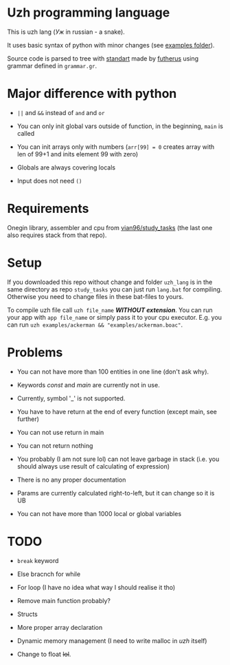 # Uzh programming language

This is uzh lang (_Уж_ in russian - a snake).

It uses basic syntax of python with minor changes (see [examples folder](url)).

Source code is parsed to tree with [standart](https://github.com/futherus/Language) made by [futherus](https://github.com/futherus) using grammar defined in `grammar.gr`.

# Major difference with python

- `||` and `&&` instead of `and` and `or`

- You can only init global vars outside of function, in the beginning, `main` is called

- You can init arrays only with numbers (`arr[99] = 0` creates array with len of 99+1 and inits element 99 with zero)

- Globals are always covering locals

- Input does not need `()`

# Requirements

Onegin library, assembler and cpu from [vian96/study_tasks](https://github.com/vian96/study_tasks) (the last one also requires stack from that repo).

# Setup

If you downloaded this repo without change and folder `uzh_lang` is in the same directory as repo `study_tasks` you can just run `lang.bat` for compiling. Otherwise you need to change files in these bat-files to yours. 

To compile uzh file call `uzh file_name` ***WITHOUT extension***. You can run your app with `app file_name` or simply pass it to your cpu executor. E.g. you can run `uzh examples/ackerman && "examples/ackerman.boac"`.

# Problems

- You can not have more than 100 entities in one line (don't ask why).

- Keywords _const_ and _main_ are currently not in use.

- Currently, symbol '_' is not supported.

- You have to have return at the end of every function (except main, see further)

- You can not use return in main

- You can not return nothing

- You probably (I am not sure lol) can not leave garbage in stack (i.e. you should always use result of calculating of expression)

- There is no any proper documentation

- Params are currently calculated right-to-left, but it can change so it is UB

- You can not have more than 1000 local or global variables

# TODO

- `break` keyword

- Else bracnch for while

- For loop (I have no idea what way I should realise it tho)

- Remove main function probably?

- Structs

- More proper array declaration

- Dynamic memory management (I need to write malloc in _uzh_ itself)

- Change to float ~~lol~~.



